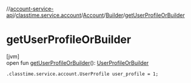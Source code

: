 //[account-service-api](../../../../index.md)/[classtime.service.account](../../index.md)/[Account](../index.md)/[Builder](index.md)/[getUserProfileOrBuilder](get-user-profile-or-builder.md)

# getUserProfileOrBuilder

[jvm]\
open fun [getUserProfileOrBuilder](get-user-profile-or-builder.md)(): [UserProfileOrBuilder](../../-user-profile-or-builder/index.md)

`.classtime.service.account.UserProfile user_profile = 1;`
